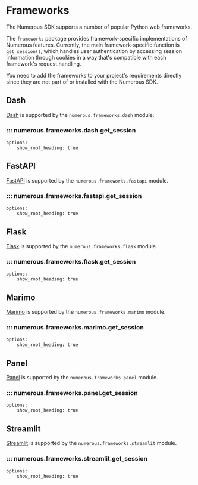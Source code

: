 # Frameworks

The Numerous SDK supports a number of popular Python web frameworks.

The `frameworks` package provides framework-specific implementations of Numerous features. Currently, the main framework-specific function is `get_session()`, which handles user authentication by accessing session information through cookies in a way that's compatible with each framework's request handling.

You need to add the frameworks to your project's requirements directly since they are not part of or installed with the Numerous SDK.

## Dash

[Dash](https://dash.plotly.com/) is supported by the `numerous.frameworks.dash` module.

### ::: numerous.frameworks.dash.get_session

    options:
        show_root_heading: true

###

## FastAPI

[FastAPI](https://fastapi.tiangolo.com/) is supported by the `numerous.frameworks.fastapi` module.

### ::: numerous.frameworks.fastapi.get_session

    options:
        show_root_heading: true

###

## Flask

[Flask](https://flask.palletsprojects.com/) is supported by the `numerous.frameworks.flask` module.

### ::: numerous.frameworks.flask.get_session

    options:
        show_root_heading: true

###

## Marimo

[Marimo](https://marimo.io/) is supported by the `numerous.frameworks.marimo` module.

### ::: numerous.frameworks.marimo.get_session

    options:
        show_root_heading: true

###

## Panel

[Panel](https://panel.holoviz.org/) is supported by the `numerous.frameworks.panel` module.

### ::: numerous.frameworks.panel.get_session

    options:
        show_root_heading: true

###

## Streamlit

[Streamlit](https://streamlit.io/) is supported by the `numerous.frameworks.streamlit` module.

### ::: numerous.frameworks.streamlit.get_session

    options:
        show_root_heading: true
